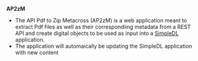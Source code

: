  **AP2zM**
- The API Pdf to Zip Metacross (AP2zM) is a web application meant to extract Pdf files as well as their correspondiing metadata from a REST API and create digital objects to be used as input into a [SimpleDL](https://github.com/slumou/simpledl) application.
- The application will automaically be updating the SimpleDL application with new content
